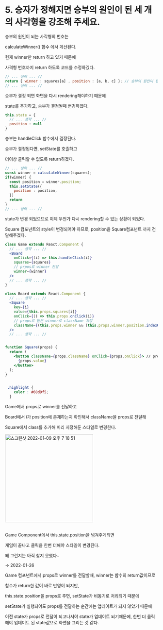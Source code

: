 # 5. 승자가 정해지면 승부의 원인이 된 세 개의 사각형을 강조해 주세요.

승부의 원인이 되는 사각형의 번호는

calculateWinner() 함수 에서 계산된다.

현재 winner만 return 하고 있기 때문에

사격형 번호까지 return 하도록 코드를 수정하겠다.
```jsx
// ... 생략 ... //
return { winner : squares[a] , position : [a, b, c] }; // 승부의 원인이 된 사각형 index
// ... 생략 ... //
```

승부가 결정 되면 화면을 다시 rendering해야하기 때문에

state를 추가하고, 승부가 결정될때 변경하겠다.

```jsx
this.state = {
  // ... 생략 ... //
  position : null
}
```

승부는 handleClick 함수에서 결정된다.

승부가 결정된다면, setState를 호출하고

더이상 클릭할 수 없도록 return하겠다.

```jsx
// ... 생략 ... //
const winner = calculateWinner(squares);
if(winner) {
  const position = winner.position;
  this.setState({
    position : position,
  })
  return
}
// ... 생략 ... //
```

state가 변경 되었으므로 이제 무언가 다시 rendering할 수 있는 상황이 되었다.

Square 컴포넌트의 style이 변경되어야 하므로, position을 Square컴포넌트 까지 전달해주겠다.

```jsx
class Game extends React.Component {
  // ... 생략 ... //
  <Board
    onClick={(i) => this.handleClick(i)}
    squares={squares}
    // prpos로 winner 전달
    winner={winner}
  />
  // ... 생략 ... //
}

class Board extends React.Component {
  // ... 생략 ... //
  <Square
    key={i}
    value={this.props.squares[i]}
    onClick={() => this.props.onClick(i)}
    // props로 받은 winner로 className 지정
    className={(this.props.winner && (this.props.winner.position.indexOf(i) !== -1)) ? ["highlight", "square"].join(' ') : "square"}
  />
  // ... 생략 ... //


function Square(props) {
  return (
    <button className={props.className} onClick={props.onClick}> // props로 전달받은 className에 따라 스타일 변경
      {props.value}
    </button>
  );
}
  
```

```css
 .highlight {
    color : #60d9f5;
  }
```

Game에서 props로 winner를 전달하고

Board에서 i가 position에 존재하는지 확인해서 className을 props로 전달해

Square에서 class를 추가해 미리 지정해둔 스타일로 변경한다.

<img width="290" alt="스크린샷 2022-01-09 오후 7 18 51" src="https://user-images.githubusercontent.com/74036731/148678171-3c67a555-764f-421b-8263-b6b373bbf6e3.png">

<br>
<br>

Game Component에서 this.state.position을 넘겨주게되면

게임이 끝나고 클릭을 한번 더해야 스타일이 변경된다.

왜 그런지는 아직 찾지 못했다..

\-> 2022-01-26 

Game 컴포넌트에서 props로 winner를 전달할때, winner는 함수의 return값이므로 

함수가 return한 값이 바로 반영이 되지만,

this.state.position을 props로 주면, setState가 비동기로 처리되기 때문에 

setState가 실행되어도 props를 전달하는 순간에는 업데이트가 되지 않았기 때문에

이전 state가 props로 전달이 되고나서야 state가 업데이트 되기때문에, 한번 더 클릭해야 업데이트 된 state값으로 화면을 그리는 것 같다. 